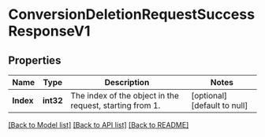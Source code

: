 # ConversionDeletionRequestSuccessResponseV1

## Properties
Name | Type | Description | Notes
------------ | ------------- | ------------- | -------------
**Index** | **int32** | The index of the object in the request, starting from 1. | [optional] [default to null]

[[Back to Model list]](../README.md#documentation-for-models) [[Back to API list]](../README.md#documentation-for-api-endpoints) [[Back to README]](../README.md)

